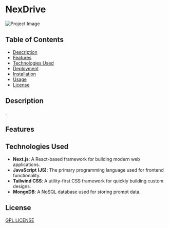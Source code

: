 # NexDrive

![Project Image](/nexdrive/public/screenshots/)

<!-- > A prompt sharing website. -->

## Table of Contents

- [Description](#description)
- [Features](#features)
- [Technologies Used](#technologies-used)
- [Deployment](#deployment)
- [Installation](#installation)
- [Usage](#usage)
- [License](#license)

## Description

.

## Features


## Technologies Used

- **Next.js**: A React-based framework for building modern web applications.
- **JavaScript (JS)**: The primary programming language used for frontend functionality.
- **Tailwind CSS**: A utility-first CSS framework for quickly building custom designs.
- **MongoDB**: A NoSQL database used for storing prompt data.

<!--
## Deployment

The project is deployed and can be viewed live at [nexdrive-085.vercel.app](https://nexdrive-085.vercel.app).

## Installation

1. Clone the repository: `git clone https://github.com/Priyanshu085/nexdrive.git`
2. Navigate to the project directory: `cd nexdrive`
3. Install dependencies: `npm install`

## Usage  

1. Start the development server: `npm run dev`
2. Open your browser and go to `http://localhost:3000`

-->
## License

[GPL LICENSE](license)